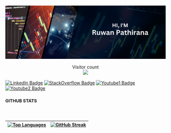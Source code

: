 ![](./assets/header.png)

<p align="center"> 
  Visitor count<br>
  <img src="https://profile-counter.glitch.me/ruwanpathirana/count.svg" />
</p>


[![LinkedIn Badge](https://img.shields.io/badge/LinkedIn-Profile-informational?style=flat&logo=linkedin&logoColor=0A66C2&color=0D76A8)](https://www.linkedin.com/in/ruwanpathirana/)
[![StackOverflow Badge](https://img.shields.io/badge/Stackoverflow-Profile-informational?style=flat&logo=stackoverflow&logoColor=F58025&color=0D76A8)](https://stackoverflow.com/users/19273724/ruwan-pathirana/)
[![Youtube1 Badge](https://img.shields.io/badge/Ceylonstats-Profile-informational?style=flat&logo=youtube&logoColor=FF0000&color=0D76A8)](https://www.youtube.com/@CeylonStats/)
[![Youtube2 Badge](https://img.shields.io/badge/PathiranaAcademy-Profile-informational?style=flat&logo=youtube&logoColor=FF0000&color=0D76A8)](https://www.youtube.com/@PathiranaAcademy/)


### <sup> GITHUB STATS </sup>
<br/>
</div>

| [![Top Languages](https://github-readme-stats.vercel.app/api/top-langs/?username=ruwanpathirana&layout=compact&theme=vision-friendly-dark)](https://github.com/ruwanpathirana/github-readme-stats) | [![GitHub Streak](http://github-readme-streak-stats.herokuapp.com?user=ruwanpathirana&theme=dark&background=000000)](https://git.io/streak-stats) |
|---|---|


<!---![Ruwan's github stats](https://github-readme-stats.vercel.app/api?username=ruwanpathirana&count_private=true&show_icons=true&theme=vision-friendly-dark)--->




